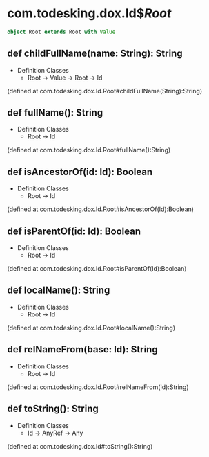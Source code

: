 # com.todesking.dox.Id$$Root$


```scala
object Root extends Root with Value
```


 def childFullName(name: String): String
-----------------------------------------

* Definition Classes
  * Root → Value → Root → Id

(defined at com.todesking.dox.Id.Root#childFullName(String):String)


 def fullName(): String
------------------------

* Definition Classes
  * Root → Id

(defined at com.todesking.dox.Id.Root#fullName():String)


 def isAncestorOf(id: Id): Boolean
-----------------------------------

* Definition Classes
  * Root → Id

(defined at com.todesking.dox.Id.Root#isAncestorOf(Id):Boolean)


 def isParentOf(id: Id): Boolean
---------------------------------

* Definition Classes
  * Root → Id

(defined at com.todesking.dox.Id.Root#isParentOf(Id):Boolean)


 def localName(): String
-------------------------

* Definition Classes
  * Root → Id

(defined at com.todesking.dox.Id.Root#localName():String)


 def relNameFrom(base: Id): String
-----------------------------------

* Definition Classes
  * Root → Id

(defined at com.todesking.dox.Id.Root#relNameFrom(Id):String)


 def toString(): String
------------------------

* Definition Classes
  * Id → AnyRef → Any

(defined at com.todesking.dox.Id#toString():String)

